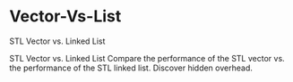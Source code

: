 # Vector-Vs-List
STL Vector vs. Linked List

STL Vector vs. Linked List
Compare the performance of the STL vector vs. the performance of the STL linked list.
Discover hidden overhead.

